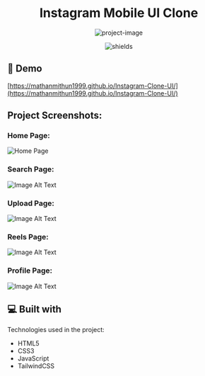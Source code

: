 <h1 align="center" id="title">Instagram Mobile UI Clone</h1>

<p align="center"><img src="https://socialify.git.ci/MaThanMiThun1999/Instagram-Clone-UI/image?description=1&amp;descriptionEditable=INSRAGRAM%20MOBILE%20UI%20CLONE&amp;font=Rokkitt&amp;logo=https%3A%2F%2Fpngbuy.com%2Fwp-content%2Fuploads%2F2023%2F06%2Fsplash-instagram-logo-png-4-400x400.png&amp;name=1&amp;pattern=Signal&amp;theme=Light" alt="project-image"></p>

<p align="center"><img src="https://img.shields.io/badge/This_Is-MaThanMiThun-blue" alt="shields"></p>

<h2>🚀 Demo</h2>

[https://mathanmithun1999.github.io/Instagram-Clone-UI/](https://mathanmithun1999.github.io/Instagram-Clone-UI/)

<h2>Project Screenshots:</h2>
<h3>Home Page:</h3>

<img src="https://private-user-images.githubusercontent.com/110737618/315282058-8e4df739-e452-4444-b44f-6efcf1664f47.gif?jwt=eyJhbGciOiJIUzI1NiIsInR5cCI6IkpXVCJ9.eyJpc3MiOiJnaXRodWIuY29tIiwiYXVkIjoicmF3LmdpdGh1YnVzZXJjb250ZW50LmNvbSIsImtleSI6ImtleTUiLCJleHAiOjE3MTEwMzU5MzQsIm5iZiI6MTcxMTAzNTYzNCwicGF0aCI6Ii8xMTA3Mzc2MTgvMzE1MjgyMDU4LThlNGRmNzM5LWU0NTItNDQ0NC1iNDRmLTZlZmNmMTY2NGY0Ny5naWY_WC1BbXotQWxnb3JpdGhtPUFXUzQtSE1BQy1TSEEyNTYmWC1BbXotQ3JlZGVudGlhbD1BS0lBVkNPRFlMU0E1M1BRSzRaQSUyRjIwMjQwMzIxJTJGdXMtZWFzdC0xJTJGczMlMkZhd3M0X3JlcXVlc3QmWC1BbXotRGF0ZT0yMDI0MDMyMVQxNTQwMzRaJlgtQW16LUV4cGlyZXM9MzAwJlgtQW16LVNpZ25hdHVyZT05NDljZWNmNWQwMGI2YjZmNjg1YjZhNDhkNDYwMGQ3MmFmNjRkOWJhOWIyZDQyYTNiNTVjY2IxNmY4MGExZjRlJlgtQW16LVNpZ25lZEhlYWRlcnM9aG9zdCZhY3Rvcl9pZD0wJmtleV9pZD0wJnJlcG9faWQ9MCJ9.qlkamllKFM7_tedVl3-P1URbVGg_nW0Ea_W7vk58H-w" alt="Home Page">

<h3>Search Page:</h3>

![Image Alt Text](https://private-user-images.githubusercontent.com/110737618/315292557-dd48fc27-28e9-403e-9044-6577ffb85e5d.gif?jwt=eyJhbGciOiJIUzI1NiIsInR5cCI6IkpXVCJ9.eyJpc3MiOiJnaXRodWIuY29tIiwiYXVkIjoicmF3LmdpdGh1YnVzZXJjb250ZW50LmNvbSIsImtleSI6ImtleTUiLCJleHAiOjE3MTEwMjUwNDUsIm5iZiI6MTcxMTAyNDc0NSwicGF0aCI6Ii8xMTA3Mzc2MTgvMzE1MjkyNTU3LWRkNDhmYzI3LTI4ZTktNDAzZS05MDQ0LTY1NzdmZmI4NWU1ZC5naWY_WC1BbXotQWxnb3JpdGhtPUFXUzQtSE1BQy1TSEEyNTYmWC1BbXotQ3JlZGVudGlhbD1BS0lBVkNPRFlMU0E1M1BRSzRaQSUyRjIwMjQwMzIxJTJGdXMtZWFzdC0xJTJGczMlMkZhd3M0X3JlcXVlc3QmWC1BbXotRGF0ZT0yMDI0MDMyMVQxMjM5MDVaJlgtQW16LUV4cGlyZXM9MzAwJlgtQW16LVNpZ25hdHVyZT02NTk2Nzg0ZGM2MTZlNDFhY2IzZjFmMzY0YzAzZWM4NmZmMTMyNWUzNjg2YjgyMDlmZjRhNDgzMWU0Y2IxNTY3JlgtQW16LVNpZ25lZEhlYWRlcnM9aG9zdCZhY3Rvcl9pZD0wJmtleV9pZD0wJnJlcG9faWQ9MCJ9.ab8E-7DHFV7s_D6ukTo4yrc15JHfmRKhLtFU-9n--p4)

<h3>Upload Page:</h3>

![Image Alt Text](https://private-user-images.githubusercontent.com/110737618/315297608-aad2dce6-7731-44d8-ab58-b2c8ea4d8ab2.gif?jwt=eyJhbGciOiJIUzI1NiIsInR5cCI6IkpXVCJ9.eyJpc3MiOiJnaXRodWIuY29tIiwiYXVkIjoicmF3LmdpdGh1YnVzZXJjb250ZW50LmNvbSIsImtleSI6ImtleTUiLCJleHAiOjE3MTEwMjYwNjcsIm5iZiI6MTcxMTAyNTc2NywicGF0aCI6Ii8xMTA3Mzc2MTgvMzE1Mjk3NjA4LWFhZDJkY2U2LTc3MzEtNDRkOC1hYjU4LWIyYzhlYTRkOGFiMi5naWY_WC1BbXotQWxnb3JpdGhtPUFXUzQtSE1BQy1TSEEyNTYmWC1BbXotQ3JlZGVudGlhbD1BS0lBVkNPRFlMU0E1M1BRSzRaQSUyRjIwMjQwMzIxJTJGdXMtZWFzdC0xJTJGczMlMkZhd3M0X3JlcXVlc3QmWC1BbXotRGF0ZT0yMDI0MDMyMVQxMjU2MDdaJlgtQW16LUV4cGlyZXM9MzAwJlgtQW16LVNpZ25hdHVyZT1jZTZlN2Q3NDhhZDA3M2ViMzc0MmM3ZTg5MGFlOThjNjhmYTYzNTQwMmQ3MDA0Mzc3MzM3NjIzOWMyMGY5YTEzJlgtQW16LVNpZ25lZEhlYWRlcnM9aG9zdCZhY3Rvcl9pZD0wJmtleV9pZD0wJnJlcG9faWQ9MCJ9.v-j8G9x1FL_a4q0KY5pWbD7-xj66R3Li4WlkHgHs9N0)

<h3>Reels Page:</h3>

![Image Alt Text](https://private-user-images.githubusercontent.com/110737618/315302120-50df733d-f7df-496a-a402-ff8e0bc7c9fc.gif?jwt=eyJhbGciOiJIUzI1NiIsInR5cCI6IkpXVCJ9.eyJpc3MiOiJnaXRodWIuY29tIiwiYXVkIjoicmF3LmdpdGh1YnVzZXJjb250ZW50LmNvbSIsImtleSI6ImtleTUiLCJleHAiOjE3MTEwMjcwMDcsIm5iZiI6MTcxMTAyNjcwNywicGF0aCI6Ii8xMTA3Mzc2MTgvMzE1MzAyMTIwLTUwZGY3MzNkLWY3ZGYtNDk2YS1hNDAyLWZmOGUwYmM3YzlmYy5naWY_WC1BbXotQWxnb3JpdGhtPUFXUzQtSE1BQy1TSEEyNTYmWC1BbXotQ3JlZGVudGlhbD1BS0lBVkNPRFlMU0E1M1BRSzRaQSUyRjIwMjQwMzIxJTJGdXMtZWFzdC0xJTJGczMlMkZhd3M0X3JlcXVlc3QmWC1BbXotRGF0ZT0yMDI0MDMyMVQxMzExNDdaJlgtQW16LUV4cGlyZXM9MzAwJlgtQW16LVNpZ25hdHVyZT04ZjBkNjVjNDFkYWU2YzRlYWQ3OWYwNDM4M2UyMzA0YmYxNmQ3NmI1YTZhODE2YzI5ZTljYzU3NTJlZmI0MzUyJlgtQW16LVNpZ25lZEhlYWRlcnM9aG9zdCZhY3Rvcl9pZD0wJmtleV9pZD0wJnJlcG9faWQ9MCJ9.6HlfZrQRSQ4_sech67A1bkqeaxRqHOqhpZK3ZVmxARI)

<h3>Profile Page:</h3>

![Image Alt Text](https://private-user-images.githubusercontent.com/110737618/315306013-a9c49edc-275d-44df-b264-4b41532f6120.gif?jwt=eyJhbGciOiJIUzI1NiIsInR5cCI6IkpXVCJ9.eyJpc3MiOiJnaXRodWIuY29tIiwiYXVkIjoicmF3LmdpdGh1YnVzZXJjb250ZW50LmNvbSIsImtleSI6ImtleTUiLCJleHAiOjE3MTEwMjc3MTMsIm5iZiI6MTcxMTAyNzQxMywicGF0aCI6Ii8xMTA3Mzc2MTgvMzE1MzA2MDEzLWE5YzQ5ZWRjLTI3NWQtNDRkZi1iMjY0LTRiNDE1MzJmNjEyMC5naWY_WC1BbXotQWxnb3JpdGhtPUFXUzQtSE1BQy1TSEEyNTYmWC1BbXotQ3JlZGVudGlhbD1BS0lBVkNPRFlMU0E1M1BRSzRaQSUyRjIwMjQwMzIxJTJGdXMtZWFzdC0xJTJGczMlMkZhd3M0X3JlcXVlc3QmWC1BbXotRGF0ZT0yMDI0MDMyMVQxMzIzMzNaJlgtQW16LUV4cGlyZXM9MzAwJlgtQW16LVNpZ25hdHVyZT02NWJkNzQxNTVlNDUzY2Q1NTEzNzFhMmNlOGU2YjVhOTUxZWMxZTJiOTE5N2Q4MjYwZWZmNGRlMGUxMWRhNzAxJlgtQW16LVNpZ25lZEhlYWRlcnM9aG9zdCZhY3Rvcl9pZD0wJmtleV9pZD0wJnJlcG9faWQ9MCJ9.Zu5WpYYRTau9Qkljg1bdpU9EptrXTjnjl1aec1FOuDk)


<h2>💻 Built with</h2>

Technologies used in the project:

*   HTML5
*   CSS3
*   JavaScript
*   TailwindCSS

